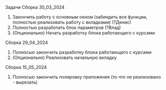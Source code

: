 Задачи
Сборка 30_03_2024
  1) Закончить работу с основным окном (забиндить все функции, полностью реализовать работу с вкладками) (?Денис) 
  2) Полностью разработать блок параметров (?Влад)
  3) (Опционально) Начать разработку блока работающего с курсами

Сборка 29_04_2024
  1) Полносью закончить разработку блока работающего с курсами
  2) (Опционально) Реализовать начальную вкладку

Сборка 15_05_2024
  1) Полносью закончить полировку приложения (то что не реализовано - вырезать) 
